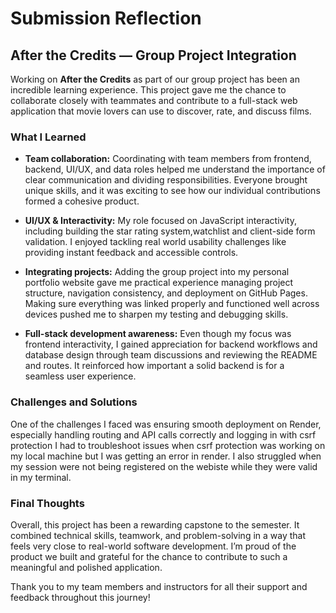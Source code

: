 # Submission Reflection

## After the Credits — Group Project Integration

Working on **After the Credits** as part of our group project has been an incredible learning experience. This project gave me the chance to collaborate closely with teammates and contribute to a full-stack web application that movie lovers can use to discover, rate, and discuss films.

### What I Learned

- **Team collaboration:** Coordinating with team members from frontend, backend, UI/UX, and data roles helped me understand the importance of clear communication and dividing responsibilities. Everyone brought unique skills, and it was exciting to see how our individual contributions formed a cohesive product.

- **UI/UX & Interactivity:** My role focused on JavaScript interactivity, including building the star rating system,watchlist and client-side form validation. I enjoyed tackling real world usability challenges like providing instant feedback and accessible controls.

- **Integrating projects:** Adding the group project into my personal portfolio website gave me practical experience managing project structure, navigation consistency, and deployment on GitHub Pages. Making sure everything was linked properly and functioned well across devices pushed me to sharpen my testing and debugging skills.

- **Full-stack development awareness:** Even though my focus was frontend interactivity, I gained appreciation for backend workflows and database design through team discussions and reviewing the README and routes. It reinforced how important a solid backend is for a seamless user experience.

### Challenges and Solutions

One of the challenges I faced was ensuring smooth deployment on Render, especially handling routing and API calls correctly and logging in with csrf protection I had to troubleshoot issues when csrf protection was working on my local machine but I was getting an error in render. I also struggled when my session were not being registered on the webiste while they were valid in my terminal. 

### Final Thoughts

Overall, this project has been a rewarding capstone to the semester. It combined technical skills, teamwork, and problem-solving in a way that feels very close to real-world software development. I’m proud of the product we built and grateful for the chance to contribute to such a meaningful and polished application.

Thank you to my team members and instructors for all their support and feedback throughout this journey!
